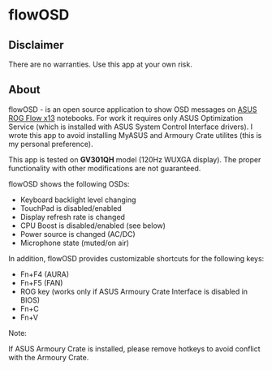 # flowOSD

## Disclaimer

There are no warranties. Use this app at your own risk.

## About

flowOSD - is an open source application to show OSD messages on [ASUS ROG Flow x13](https://rog.asus.com/laptops/rog-flow/2021-rog-flow-x13-series/) notebooks. For work it requires only ASUS Optimization Service (which is installed with ASUS System Control Interface drivers). I wrote this app to avoid installing MyASUS and Armoury Crate utilites (this is my personal preference).

This app is tested on **GV301QH** model (120Hz WUXGA display). The proper functionality with other modifications are not guaranteed. 

flowOSD shows the following OSDs:

* Keyboard backlight level changing
* TouchPad is disabled/enabled
* Display refresh rate is changed
* CPU Boost is disabled/enabled (see below)
* Power source is changed (AC/DC)
* Microphone state (muted/on air)

In addition, flowOSD provides customizable shortcuts for the following keys:

* Fn+F4 (AURA)
* Fn+F5 (FAN)
* ROG key (works only if ASUS Armoury Crate Interface is disabled in BIOS)
* Fn+C
* Fn+V

Note:

If ASUS Armoury Crate is installed, please remove hotkeys to avoid conflict with the Armoury Crate.
